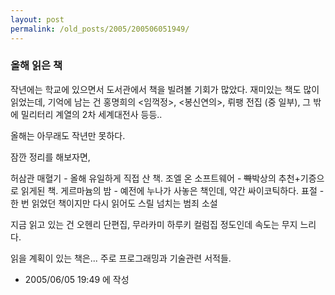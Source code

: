 ```yaml
---
layout: post
permalink: /old_posts/2005/200506051949/
---
```


### 올해 읽은 책

작년에는 학교에 있으면서 도서관에서 책을 빌려볼 기회가 많았다.
재미있는 책도 많이 읽었는데, 기억에 남는 건 홍명희의 <임꺽정>, <봉신연의>, 뤼팽 전집 (중 일부), 그 밖에 밀리터리 계열의 2차 세계대전사 등등..

올해는 아무래도 작년만 못하다.

잠깐 정리를 해보자면,

허삼관 매혈기 - 올해 유일하게 직접 산 책.
조엘 온 소프트웨어 - <s>빡</s>박상의 추천+기증으로 읽게된 책.
게르마늄의 밤 - 예전에 누나가 사놓은 책인데, 약간 싸이코틱하다.
표절 - 한 번 읽었던 책이지만 다시 읽어도 스릴 넘치는 범죄 소설

지금 읽고 있는 건 오헨리 단편집, 무라카미 하루키 컬럼집 정도인데 속도는 무지 느리다.

읽을 계획이 있는 책은... 주로 프로그래밍과 기술관련 서적들.





- 2005/06/05 19:49 에 작성